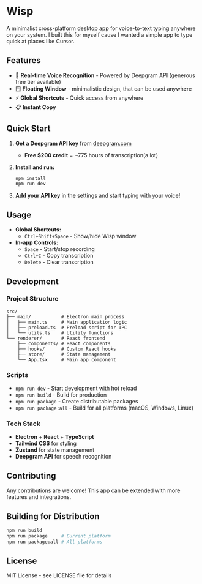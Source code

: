 # Wisp

A minimalist cross-platform desktop app for voice-to-text typing anywhere on your system. I built this for myself cause I wanted a simple app to type quick at places like Cursor.


## Features

- 🎤 **Real-time Voice Recognition** - Powered by Deepgram API (generous free tier available)
- 🪟 **Floating Window** - minimalistic design, that can be used anywhere
- ⚡ **Global Shortcuts** - Quick access from anywhere
- 📋 **Instant Copy** 

## Quick Start

1. **Get a Deepgram API key** from [deepgram.com](https://deepgram.com) 
   - **Free $200 credit** = ~775 hours of transcription(a lot)

2. **Install and run:**
   ```bash
   npm install
   npm run dev
   ```

3. **Add your API key** in the settings and start typing with your voice!

## Usage

- **Global Shortcuts:**
  - `Ctrl+Shift+Space` - Show/hide Wisp window
- **In-app Controls:**
  - `Space` - Start/stop recording
  - `Ctrl+C` - Copy transcription
  - `Delete` - Clear transcription

## Development

### Project Structure

```
src/
├── main/           # Electron main process
│   ├── main.ts     # Main application logic
│   ├── preload.ts  # Preload script for IPC
│   └── utils.ts    # Utility functions
└── renderer/       # React frontend
    ├── components/ # React components
    ├── hooks/      # Custom React hooks
    ├── store/      # State management
    └── App.tsx     # Main app component
```

### Scripts

- `npm run dev` - Start development with hot reload
- `npm run build` - Build for production
- `npm run package` - Create distributable packages
- `npm run package:all` - Build for all platforms (macOS, Windows, Linux)

### Tech Stack

- **Electron** + **React** + **TypeScript**
- **Tailwind CSS** for styling
- **Zustand** for state management  
- **Deepgram API** for speech recognition

## Contributing

Any contributions are welcome! This app can be extended with more features and integrations.

## Building for Distribution

```bash
npm run build
npm run package     # Current platform
npm run package:all # All platforms
```

## License

MIT License - see LICENSE file for details
